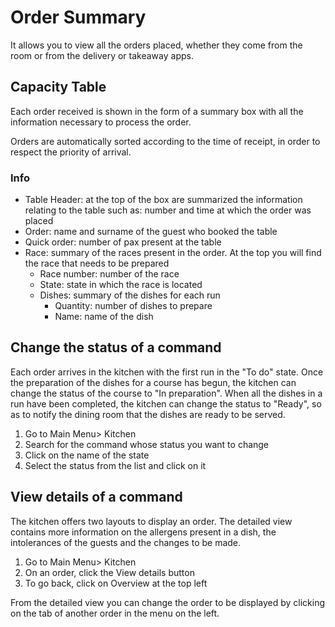 # Order Summary

It allows you to view all the orders placed, whether they come from the room or from the delivery or takeaway apps.

## Capacity Table

Each order received is shown in the form of a summary box with all the information necessary to process the order.

Orders are automatically sorted according to the time of receipt, in order to respect the priority of arrival.

### Info

- Table Header: at the top of the box are summarized the information relating to the table such as: number and time at which the order was placed
- Order: name and surname of the guest who booked the table
- Quick order: number of pax present at the table
- Race: summary of the races present in the order. At the top you will find the race that needs to be prepared
    - Race number: number of the race
    - State: state in which the race is located
    - Dishes: summary of the dishes for each run
        - Quantity: number of dishes to prepare
        - Name: name of the dish

## Change the status of a command

Each order arrives in the kitchen with the first run in the "To do" state. Once the preparation of the dishes for a course has begun, the kitchen can change the status of the course to "In preparation". When all the dishes in a run have been completed, the kitchen can change the status to "Ready", so as to notify the dining room that the dishes are ready to be served.

1. Go to Main Menu> Kitchen
2. Search for the command whose status you want to change
3. Click on the name of the state
4. Select the status from the list and click on it

## View details of a command

The kitchen offers two layouts to display an order. The detailed view contains more information on the allergens present in a dish, the intolerances of the guests and the changes to be made.

1. Go to Main Menu> Kitchen
2. On an order, click the View details button
3. To go back, click on Overview at the top left

From the detailed view you can change the order to be displayed by clicking on the tab of another order in the menu on the left.
